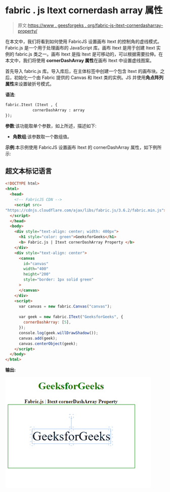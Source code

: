 # fabric . js Itext cornerdash array 属性

> 原文:[https://www . geesforgeks . org/fabric-js-itext-cornerdasharray-property/](https://www.geeksforgeeks.org/fabric-js-itext-cornerdasharray-property/)

在本文中，我们将看到如何使用 FabricJS 设置画布 Itext 的控制角的虚线模式。Fabric.js 是一个用于处理画布的 JavaScript 库。画布 Itext 是用于创建 Itext 实例的 fabric.js 类之一。画布 Itext 是指 Itext 是可移动的，可以根据需要拉伸。在本文中，我们将使用 **cornerDashArray 属性**在画布 Itext 中设置虚线图案。

首先导入 fabric.js 库。导入库后，在主体标签中创建一个包含 Itext 的画布块。之后，初始化一个由 Fabric 提供的 Canvas 和 Itext 类的实例。JS 并使用**角点阵列属性**来设置破折号模式。

**语法**:

```html
fabric.Itext (Itext , {
            cornerDashArray : array
});
```

**参数**:该功能取单个参数，如上所述，描述如下:

*   **角数组**:该参数取一个数组值。

**示例**:本示例使用 FabricJS 设置画布 Itext 的 cornerDashArray 属性，如下例所示:

## 超文本标记语言

```html
<!DOCTYPE html>
<html>
  <head>
    <!-- FabricJS CDN -->
    <script src=
"https://cdnjs.cloudflare.com/ajax/libs/fabric.js/3.6.2/fabric.min.js">
  </script>
  </head>
  <body>
    <div style="text-align: center; width: 400px">
      <h1 style="color: green">GeeksforGeeks</h1>
      <b> Fabric.js | Itext cornerDashArray Property </b>
    </div>
    <div style="text-align: center">
      <canvas
        id="canvas"
        width="400"
        height="200"
        style="border: 1px solid green"
      >
      </canvas>
    </div>
    <script>
      var canvas = new fabric.Canvas("canvas");

      var geek = new fabric.IText("GeeksforGeeks", {
        cornerDashArray: [5],
      });
      console.log(geek.willDrawShadow());
      canvas.add(geek);
      canvas.centerObject(geek);
    </script>
  </body>
</html>
```

**输出:**

![](img/dd86908e7cd6666cd101765dd7c77ca9.png)